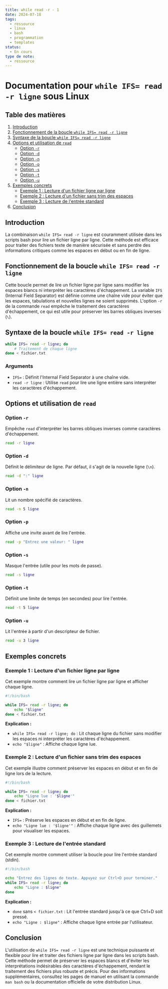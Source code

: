 ```yaml
---
title: while read -r - 1
date: 2024-07-18
tags:
  - ressource
  - linux
  - bash
  - programmation
  - templates
status:
  - En cours
type de note:
  - ressource
---
```

# Documentation pour `while IFS= read -r ligne` sous Linux

## Table des matières
1. [Introduction](#introduction)
2. [Fonctionnement de la boucle `while IFS= read -r ligne`](#fonctionnement-de-la-boucle-while-ifs-read--r-ligne)
3. [Syntaxe de la boucle `while IFS= read -r ligne`](#syntaxe-de-la-boucle-while-ifs-read--r-ligne)
4. [Options et utilisation de `read`](#options-et-utilisation-de-read)
    - [Option `-r`](#option--r)
    - [Option `-d`](#option--d)
    - [Option `-n`](#option--n)
    - [Option `-p`](#option--p)
    - [Option `-s`](#option--s)
    - [Option `-t`](#option--t)
    - [Option `-u`](#option--u)
5. [Exemples concrets](#exemples-concrets)
    - [Exemple 1 : Lecture d'un fichier ligne par ligne](#exemple-1--lecture-dun-fichier-ligne-par-ligne)
    - [Exemple 2 : Lecture d'un fichier sans trim des espaces](#exemple-2--lecture-dun-fichier-sans-trim-des-espaces)
    - [Exemple 3 : Lecture de l'entrée standard](#exemple-3--lecture-de-lentrée-standard)
6. [Conclusion](#conclusion)

## Introduction

La combinaison `while IFS= read -r ligne` est couramment utilisée dans les scripts bash pour lire un fichier ligne par ligne. Cette méthode est efficace pour traiter des fichiers texte de manière sécurisée et sans perdre des informations critiques comme les espaces en début ou en fin de ligne.

## Fonctionnement de la boucle `while IFS= read -r ligne`

Cette boucle permet de lire un fichier ligne par ligne sans modifier les espaces blancs ni interpréter les caractères d'échappement. La variable `IFS` (Internal Field Separator) est définie comme une chaîne vide pour éviter que les espaces, tabulations et nouvelles lignes ne soient supprimés. L'option `-r` de la commande `read` empêche le traitement des caractères d'échappement, ce qui est utile pour préserver les barres obliques inverses (`\`).

## Syntaxe de la boucle `while IFS= read -r ligne`

```bash
while IFS= read -r ligne; do
    # Traitement de chaque ligne
done < fichier.txt
```

### Arguments

- `IFS=` : Définit l'Internal Field Separator à une chaîne vide.
- `read -r ligne` : Utilise `read` pour lire une ligne entière sans interpréter les caractères d'échappement.

## Options et utilisation de `read`

### Option `-r`

Empêche `read` d'interpréter les barres obliques inverses comme caractères d'échappement.

```bash
read -r ligne
```

### Option `-d`

Définit le délimiteur de ligne. Par défaut, il s'agit de la nouvelle ligne (`\n`).

```bash
read -d ":" ligne
```

### Option `-n`

Lit un nombre spécifié de caractères.

```bash
read -n 5 ligne
```

### Option `-p`

Affiche une invite avant de lire l'entrée.

```bash
read -p "Entrez une valeur: " ligne
```

### Option `-s`

Masque l'entrée (utile pour les mots de passe).

```bash
read -s ligne
```

### Option `-t`

Définit une limite de temps (en secondes) pour lire l'entrée.

```bash
read -t 5 ligne
```

### Option `-u`

Lit l'entrée à partir d'un descripteur de fichier.

```bash
read -u 3 ligne
```

## Exemples concrets

### Exemple 1 : Lecture d'un fichier ligne par ligne

Cet exemple montre comment lire un fichier ligne par ligne et afficher chaque ligne.

```bash
#!/bin/bash

while IFS= read -r ligne; do
    echo "$ligne"
done < fichier.txt
```

**Explication :**

- `while IFS= read -r ligne; do` : Lit chaque ligne du fichier sans modifier les espaces ni interpréter les caractères d'échappement.
- `echo "$ligne"` : Affiche chaque ligne lue.

### Exemple 2 : Lecture d'un fichier sans trim des espaces

Cet exemple illustre comment préserver les espaces en début et en fin de ligne lors de la lecture.

```bash
#!/bin/bash

while IFS= read -r ligne; do
    echo "Ligne lue : '$ligne'"
done < fichier.txt
```

**Explication :**

- `IFS=` : Préserve les espaces en début et en fin de ligne.
- `echo "Ligne lue : '$ligne'"` : Affiche chaque ligne avec des guillemets pour visualiser les espaces.

### Exemple 3 : Lecture de l'entrée standard

Cet exemple montre comment utiliser la boucle pour lire l'entrée standard (stdin).

```bash
#!/bin/bash

echo "Entrez des lignes de texte. Appuyez sur Ctrl+D pour terminer."
while IFS= read -r ligne; do
    echo "Ligne : $ligne"
done
```

**Explication :**

- `done` sans `< fichier.txt` : Lit l'entrée standard jusqu'à ce que Ctrl+D soit pressé.
- `echo "Ligne : $ligne"` : Affiche chaque ligne entrée par l'utilisateur.

## Conclusion

L'utilisation de `while IFS= read -r ligne` est une technique puissante et flexible pour lire et traiter des fichiers ligne par ligne dans les scripts bash. Cette méthode permet de préserver les espaces blancs et d'éviter les interprétations indésirables des caractères d'échappement, rendant le traitement des fichiers plus robuste et précis. Pour des informations supplémentaires, consultez les pages de manuel en utilisant la commande `man bash` ou la documentation officielle de votre distribution Linux.

